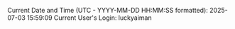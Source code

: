 Current Date and Time (UTC - YYYY-MM-DD HH:MM:SS formatted): 2025-07-03 15:59:09
Current User's Login: luckyaiman
